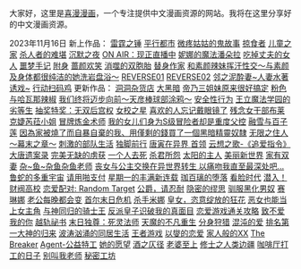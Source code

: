 大家好，这里是<a href="https://www.favcomic.com">喜漫漫画</a>，一个专注提供中文漫画资源的网站。我将在这里分享好的中文漫画资源。

2023年11月16日
  新上作品：
    <a href="https://www.favcomic.com/comic/detail/905154980934197248">雷霆之锤</a>
    <a href="https://www.favcomic.com/comic/detail/905155264397844480">平行都市</a>
    <a href="https://www.favcomic.com/comic/detail/906230773969985536">微疼姑姑的鬼故事</a>
    <a href="https://www.favcomic.com/comic/detail/906966482649489408">掠食者</a>
    <a href="https://www.favcomic.com/comic/detail/906967184943751168">儿童之家</a>
    <a href="https://www.favcomic.com/comic/detail/906967441396080640">杀人者的难堪</a>
    <a href="https://www.favcomic.com/comic/detail/907256797612613632">沉默之夜</a>
    <a href="https://www.favcomic.com/comic/detail/907260052958748672">ON AIR：现正直播中</a>
    <a href="https://www.favcomic.com/comic/detail/907262243090079744">妮娜的魔法潘朵拉</a>
    <a href="https://www.favcomic.com/comic/detail/907263237014298624">吃掉丈夫的女人</a>
    <a href="https://www.favcomic.com/comic/detail/907263507714678784">噩梦手记</a>
    <a href="https://www.favcomic.com/comic/detail/907263991552811008">附身</a>
    <a href="https://www.favcomic.com/comic/detail/907268746794639360">蔷颜欢笑</a>
    <a href="https://www.favcomic.com/comic/detail/907269158864035840">消噬的双胞胎</a>
    <a href="https://www.favcomic.com/comic/detail/908383228417679360">替身作家</a>
    <a href="https://www.favcomic.com/comic/detail/922521172019650560">和素颜辣妹挥汗性交～与素颜及身体都很纯洁的她洗岩盘浴～</a>
    <a href="https://www.favcomic.com/comic/detail/922522497738481664">REVERSE01</a>
    <a href="https://www.favcomic.com/comic/detail/922523696298598400">REVERSE02</a>
    <a href="https://www.favcomic.com/comic/detail/922525316524679168">邻之泥酔妻~人妻水著诱戏~</a>
    <a href="https://www.favcomic.com/comic/detail/922615124039180288">行动扫码鸡</a>
  更新作品：
    <a href="https://www.favcomic.com/comic/detail/898251860379574272">洞洞杂货店</a>
    <a href="https://www.favcomic.com/comic/detail/871727812581662720">大黑暗</a>
    <a href="https://www.favcomic.com/comic/detail/871729096223236096">帝乃三姐妹原来很好搞定</a>
    <a href="https://www.favcomic.com/comic/detail/871950652564185088">粉色与哈瓦那辣椒</a>
    <a href="https://www.favcomic.com/comic/detail/872194178493325312">我们终将迈步向前～天彦棒球部涂鸦～</a>
    <a href="https://www.favcomic.com/comic/detail/872982281210437632">安全性行为</a>
    <a href="https://www.favcomic.com/comic/detail/875445835847049216">王立魔法学园的劣等生</a>
    <a href="https://www.favcomic.com/comic/detail/875446337821351936">抽奖特奖：无双后宫权</a>
    <a href="https://www.favcomic.com/comic/detail/877346062027857920">女校之星</a>
    <a href="https://www.favcomic.com/comic/detail/878007925556256768">喜欢的人忘记戴眼镜了</a>
    <a href="https://www.favcomic.com/comic/detail/879498286128570368">残念女干部布莱克婕芮菈小姐</a>
    <a href="https://www.favcomic.com/comic/detail/879503581605142528">冒牌炼金术师</a>
    <a href="https://www.favcomic.com/comic/detail/882333886691024896">我的女儿们身为S级冒险者却是重度父控</a>
    <a href="https://www.favcomic.com/comic/detail/883475090560393216">融雪与百子莲</a>
    <a href="https://www.favcomic.com/comic/detail/885156159412117504">因為家被燒了而自暴自棄的我、用僅剩的錢買了一個黑暗精靈奴隸</a>
    <a href="https://www.favcomic.com/comic/detail/886622055271899136">无限之住人～幕末之章～</a>
    <a href="https://www.favcomic.com/comic/detail/886972562310045696">刺激的部队生活</a>
    <a href="https://www.favcomic.com/comic/detail/886974261368070144">独脚前行</a>
    <a href="https://www.favcomic.com/comic/detail/887028042701086720">唐寅在异界 </a>
    <a href="https://www.favcomic.com/comic/detail/888129375420162048">首领</a>
    <a href="https://www.favcomic.com/comic/detail/888215731416735744">云想之歌-《追爱指令》</a>
    <a href="https://www.favcomic.com/comic/detail/888219830291931136">大唐遗案录</a>
    <a href="https://www.favcomic.com/comic/detail/888221074699984896">完美无缺的虏获</a>
    <a href="https://www.favcomic.com/comic/detail/888507520874848256">一个人去死</a>
    <a href="https://www.favcomic.com/comic/detail/889549723285987328">杀君所怨</a>
    <a href="https://www.favcomic.com/comic/detail/892219688203984896">太阳的主人</a>
    <a href="https://www.favcomic.com/comic/detail/895696884155424768">美丽新世界</a>
    <a href="https://www.favcomic.com/comic/detail/895781038498914304">家有双妻</a>
    <a href="https://www.favcomic.com/comic/detail/896166477357522944">杂~鱼~杂鱼杂鱼老师</a>
    <a href="https://www.favcomic.com/comic/detail/897506338509299712">丧女与公主交换在异世界转生 以痛吻我直至最深处吧...</a>
    <a href="https://www.favcomic.com/comic/detail/898220550080569344">鲁蛇的多重宇宙</a>
    <a href="https://www.favcomic.com/comic/detail/899037867114897408">请用啪支付</a>
    <a href="https://www.favcomic.com/comic/detail/900003225699229696">星期一的丰满新连载</a>
    <a href="https://www.favcomic.com/comic/detail/900737173114986496">珈百璃的堕落</a>
    <a href="https://www.favcomic.com/comic/detail/902633226344996864">看脸时代</a>
    <a href="https://www.favcomic.com/comic/detail/902637162749632512">潜入！财阀高校</a>
    <a href="https://www.favcomic.com/comic/detail/902892950017679360">恋爱配对: Random Target</a>
    <a href="https://www.favcomic.com/comic/detail/903321352310759424">公爵，请忍耐</a>
    <a href="https://www.favcomic.com/comic/detail/903322854739812352">隐密的缪思</a>
    <a href="https://www.favcomic.com/comic/detail/903325266959540224">驯服黑化男奴</a>
    <a href="https://www.favcomic.com/comic/detail/903325642492354560">赛琳娜</a>
    <a href="https://www.favcomic.com/comic/detail/903330454894157824">老公每晚都会变</a>
    <a href="https://www.favcomic.com/comic/detail/903336245189550080">首尔末日危机</a>
    <a href="https://www.favcomic.com/comic/detail/903338810333601792">杀手米娜</a>
    <a href="https://www.favcomic.com/comic/detail/903415045269102592">皇女，恣意绽放的狂花</a>
    <a href="https://www.favcomic.com/comic/detail/903426825118687232">恶女也能当上女主角</a>
    <a href="https://www.favcomic.com/comic/detail/903444210508767232">与神同归的骑士王</a>
    <a href="https://www.favcomic.com/comic/detail/903665647249137664">反派皇子识破我的真面目</a>
    <a href="https://www.favcomic.com/comic/detail/903666338764038144">恋爱游戏通关攻略</a>
    <a href="https://www.favcomic.com/comic/detail/903669248705044480">致不爱我的你</a>
    <a href="https://www.favcomic.com/comic/detail/903671033670803456">越轨祕书</a>
    <a href="https://www.favcomic.com/comic/detail/903781090899140608">末日独尊：死灵法师</a>
    <a href="https://www.favcomic.com/comic/detail/903784209552908288">天魔的不凡重生</a>
    <a href="https://www.favcomic.com/comic/detail/903789055727247360">分身狩猎</a>
    <a href="https://www.favcomic.com/comic/detail/903798436070039552">混沌的爱</a>
    <a href="https://www.favcomic.com/comic/detail/904778284334718976">排名第一大神的归来</a>
    <a href="https://www.favcomic.com/comic/detail/905042835848437760">波涛汹涌的同居生活</a>
    <a href="https://www.favcomic.com/comic/detail/905152203327676416">王者游戏</a>
    <a href="https://www.favcomic.com/comic/detail/905483347101360128">以燮的恋爱</a>
    <a href="https://www.favcomic.com/comic/detail/905484302844829696">家人般的XX</a>
    <a href="https://www.favcomic.com/comic/detail/905493536105963520">The Breaker</a>
    <a href="https://www.favcomic.com/comic/detail/905495283067133952">Agent-公益特工</a>
    <a href="https://www.favcomic.com/comic/detail/905892328785453056">她的愿望</a>
    <a href="https://www.favcomic.com/comic/detail/906617540262895616">酒之仄径</a>
    <a href="https://www.favcomic.com/comic/detail/910624756749967360">老婆至上</a>
    <a href="https://www.favcomic.com/comic/detail/912868562761293824">修士之人类边疆</a>
    <a href="https://www.favcomic.com/comic/detail/913148211663872000">咖啡厅打工的日子</a>
    <a href="https://www.favcomic.com/comic/detail/913149493006966784">别叫我老师</a>
    <a href="https://www.favcomic.com/comic/detail/916059935526232064">秘密工坊</a>


  
